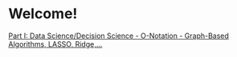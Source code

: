 <!DOCTYPE html>
<html>
  <head>
    <meta charset = "utf-8">
    <title>Test Header 2</title>
  </head>
  <body>
    <h1> Welcome!</h1>
    <a href="page.html">Part I: Data Science/Decision Science - O-Notation - Graph-Based Algorithms, LASSO, Ridge,...</a>
  </body>
</html>
